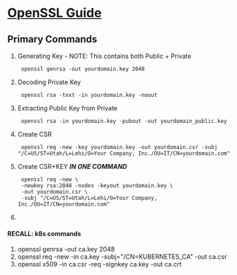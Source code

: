 # [OpenSSL Guide](https://www.digicert.com/kb/ssl-support/openssl-quick-reference-guide.htm) 


## Primary Commands
1) Generating Key - NOTE: This contains both Public + Private

        openssl genrsa -out yourdomain.key 2048

2) Decoding Private Key

        openssl rsa -text -in yourdomain.key -noout

3) Extracting Public Key from Private

        openssl rsa -in yourdomain.key -pubout -out yourdomain_public.key

4) Create CSR

        openssl req -new -key yourdomain.key -out yourdomain.csr -subj "/C=US/ST=Utah/L=Lehi/O=Your Company, Inc./OU=IT/CN=yourdomain.com"

5) Create CSR+KEY ***IN ONE COMMAND***

        openssl req -new \
        -newkey rsa:2048 -nodes -keyout yourdomain.key \
        -out yourdomain.csr \
        -subj "/C=US/ST=Utah/L=Lehi/O=Your Company, Inc./OU=IT/CN=yourdomain.com"

6) 


#### RECALL: k8s commands

1) openssl genrsa -out ca.key 2048
2) openssl req -new -in ca.key -subj="/CN=KUBERNETES_CA" -out ca.csr
3) openssl x509 -in ca.csr -req -signkey ca.key -out ca.crt


